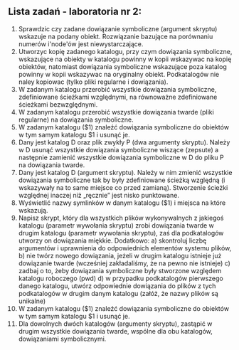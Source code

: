 ## Lista zadań - laboratoria nr 2:

1. Sprawdzic czy zadane dowiązanie symboliczne (argument skryptu) wskazuje na podany obiekt. Rozwiązanie bazujące na porównaniu numerów i'node'ów jest niewystarczające. 
2. Utworzyc kopię zadanego katalogu, przy czym dowiązania symboliczne, wskazujące na obiekty w katalogu powinny w kopii wskazywac na kopię obiektów, natomiast dowiązania symboliczne wskazujące poza katalog powinny w kopii wskazywac na oryginalny obiekt. Podkatalogów nie naley kopiowac (tylko pliki regularne i dowiązania).
3. W zadanym katalogu przerobić wszystkie dowiązania symboliczne, zdefiniowane ścieżkami względnymi, na równoważne zdefiniowane ścieżkami bezwzględnymi.
4. W zadanym katalogu przerobić wszystkie dowiązania twarde (pliki regularne) na dowiązania symboliczne.
5. W zadanym katalogu ($1) znaleźć dowiązania symboliczne do obiektów w tym samym katalogu $1 i usunąć je.
6. Dany jest katalog D oraz plik zwykły P (dwa argumenty skryptu). Należy w D usunąć wszystkie dowiązania symboliczne wiszące (zepsute) a następnie zamienić wszystkie dowiązania symboliczne w D do pliku P na dowiązania twarde.
7. Dany jest katalog D (argument skryptu). Należy w nim zmienić wszystkie dowiązania symboliczne tak by były zdefiniowane ścieżką względną (i wskazywały na to same miejsce co przed zamianą). Stworzenie ścieżki względnej inaczej niż „ręcznie” jest nisko punktowane.
8.  Wyświetlić nazwy symlinków w danym katalogu ($1) i miejsca na które wskazują.
9.  Napisz skrypt, który dla wszystkich plików wykonywalnych z jakiegoś katalogu (parametr wywołania skryptu) zrobi dowiązania twarde w drugim katalogu (parametr wywołania skryptu), zaś dla podkatalogów utworzy on dowiązania miękkie. 
Dodatkowo: 
a) skontroluj liczbę argumentów i uprawnienia do odpowiednich elementów systemu plików, 
b) nie twórz nowego dowiązania, jeżeli w drugim katalogu istnieje już dowiązanie twarde (wcześniej zakładaliśmy, że na pewno nie istnieje) 
c) zadbaj o to, żeby dowiązania symboliczne były stworzone względem katalogu roboczego (pwd) 
d) w przypadku podkatalogów pierwszego danego katalogu, utwórz odpowiednie dowiązania do plików z tych podkatalogów w drugim danym katalogu (załóż, że nazwy plików są unikalne)
10. W zadanym katalogu ($1) znaleźć dowiązania symboliczne do obiektów w tym samym katalogu $1 i usunąć je.
11. Dla dowolnych dwóch katalogów (argumenty skryptu), zastąpić w drugim wszystkie dowiązania twarde, wspólne dla obu katalogów, dowiązaniami symbolicznymi.